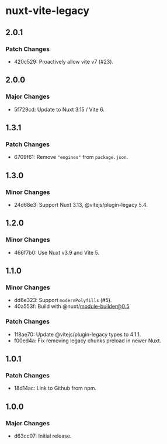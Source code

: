 # nuxt-vite-legacy

## 2.0.1

### Patch Changes

- 420c529: Proactively allow vite v7 (#23).

## 2.0.0

### Major Changes

- 5f729cd: Update to Nuxt 3.15 / Vite 6.

## 1.3.1

### Patch Changes

- 6709f61: Remove `"engines"` from `package.json`.

## 1.3.0

### Minor Changes

- 24d68e3: Support Nuxt 3.13, @vitejs/plugin-legacy 5.4.

## 1.2.0

### Minor Changes

- 466f7b0: Use Nuxt v3.9 and Vite 5.

## 1.1.0

### Minor Changes

- dd6e323: Support `modernPolyfills` (#5).
- 40a553f: Build with @nuxt/module-builder@0.5

### Patch Changes

- 1f8ae70: Update @vitejs/plugin-legacy types to 4.1.1.
- f00ed4a: Fix removing legacy chunks preload in newer Nuxt.

## 1.0.1

### Patch Changes

- 18d14ac: Link to Github from npm.

## 1.0.0

### Major Changes

- d63cc07: Initial release.
